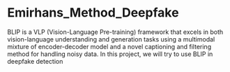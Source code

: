 # Emirhans_Method_Deepfake
BLIP is a VLP (Vision-Language Pre-training) framework that excels in both vision-language understanding and generation tasks using a multimodal mixture of encoder-decoder model and a novel captioning and filtering method for handling noisy data. In this project, we will try to use BLIP in deepfake detection
